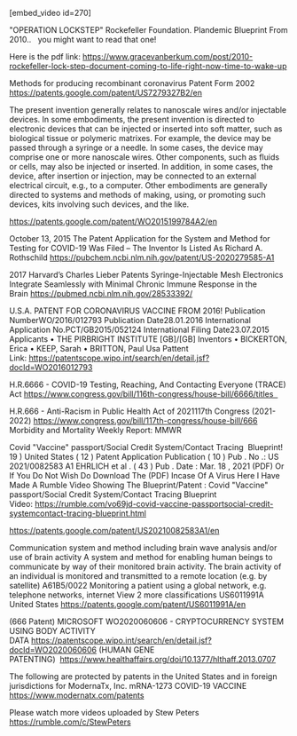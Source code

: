 [embed_video id=270]

"OPERATION LOCKSTEP" Rockefeller Foundation. Plandemic Blueprint From 2010..   you might want to read that one!

Here is the pdf link:
https://www.gracevanberkum.com/post/2010-rockefeller-lock-step-document-coming-to-life-right-now-time-to-wake-up

Methods for producing recombinant coronavirus Patent Form 2002
https://patents.google.com/patent/US7279327B2/en

The present invention generally relates to nanoscale wires and/or injectable devices. In some embodiments, the present invention is directed to electronic devices that can be injected or inserted into soft matter, such as biological tissue or polymeric matrixes. For example, the device may be passed through a syringe or a needle. In some cases, the device may comprise one or more nanoscale wires. Other components, such as fluids or cells, may also be injected or inserted. In addition, in some cases, the device, after insertion or injection, may be connected to an external electrical circuit, e.g., to a computer. Other embodiments are generally directed to systems and methods of making, using, or promoting such devices, kits involving such devices, and the like.

https://patents.google.com/patent/WO2015199784A2/en

October 13, 2015
The Patent Application for the System and Method for Testing for COVID-19 Was Filed – The Inventor Is Listed As Richard A. Rothschild
https://pubchem.ncbi.nlm.nih.gov/patent/US-2020279585-A1

2017
Harvard’s Charles Lieber Patents Syringe-Injectable Mesh Electronics Integrate Seamlessly with Minimal Chronic Immune Response in the Brain https://pubmed.ncbi.nlm.nih.gov/28533392/

U.S.A. PATENT FOR CORONAVIRUS VACCINE FROM 2016!
Publication NumberWO/2016/012793
Publication Date28.01.2016
International Application No.PCT/GB2015/052124
International Filing Date23.07.2015
Applicants
• THE PIRBRIGHT INSTITUTE [GB]/[GB]
Inventors
• BICKERTON, Erica
• KEEP, Sarah
• BRITTON, Paul
Usa Pattent Link: https://patentscope.wipo.int/search/en/detail.jsf?docId=WO2016012793

H.R.6666 - COVID-19 Testing, Reaching, And Contacting Everyone (TRACE) Act https://www.congress.gov/bill/116th-congress/house-bill/6666/titles  

H.R.666 - Anti-Racism in Public Health Act of 2021117th Congress (2021-2022)
https://www.congress.gov/bill/117th-congress/house-bill/666
Morbidity and Mortality Weekly Report: MMWR

Covid "Vaccine" passport/Social Credit System/Contact Tracing  Blueprint! 19 ) United States
( 12 ) Patent Application Publication ( 10 ) Pub . No .: US 2021/0082583 A1
EHRLICH et al . ( 43 ) Pub . Date : Mar. 18 , 2021 (PDF)
Or If You Do Not Wish Do Download The (PDF) Incase Of A Virus Here I Have Made A Rumble Video Showing The Blueprint/Patent : Covid "Vaccine" passport/Social Credit System/Contact Tracing Blueprint Video: https://rumble.com/vo69jd-covid-vaccine-passportsocial-credit-systemcontact-tracing-blueprint.html

https://patents.google.com/patent/US20210082583A1/en

Communication system and method including brain wave analysis and/or use of brain activity
A system and method for enabling human beings to communicate by way of their monitored brain activity. The brain activity of an individual is monitored and transmitted to a remote location (e.g. by satellite)
A61B5/0022 Monitoring a patient using a global network, e.g. telephone networks, internet
View 2 more classifications
US6011991A
United States
https://patents.google.com/patent/US6011991A/en

(666 Patent) MICROSOFT
WO2020060606 - CRYPTOCURRENCY SYSTEM USING BODY ACTIVITY DATA https://patentscope.wipo.int/search/en/detail.jsf?docId=WO2020060606
(HUMAN GENE PATENTING)  https://www.healthaffairs.org/doi/10.1377/hlthaff.2013.0707

The following are protected by patents in the United States and in foreign jurisdictions for ModernaTx, Inc.
mRNA-1273
COVID-19 VACCINE
https://www.modernatx.com/patents

Please watch more videos uploaded by Stew Peters https://rumble.com/c/StewPeters